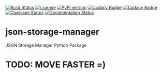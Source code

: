 [![Build Status](https://travis-ci.org/hefnawi/json-storage-manager.svg?branch=master)](https://travis-ci.org/hefnawi/json-storage-manager) [![License](https://img.shields.io/pypi/l/json-storage-manager.svg)](https://pypi.org/project/json-storage-manager) [![PyPI version](https://badge.fury.io/py/json-storage-manager.svg)](https://badge.fury.io/py/json-storage-manager) [![Codacy Badge](https://api.codacy.com/project/badge/Grade/08b84b770a7245a9b4cf613c4eb7b857)](https://www.codacy.com/app/hefnawi/json-storage-manager?utm_source=github.com&amp;utm_medium=referral&amp;utm_content=hefnawi/json-storage-manager&amp;utm_campaign=Badge_Grade) [![Codacy Badge](https://api.codacy.com/project/badge/Coverage/08b84b770a7245a9b4cf613c4eb7b857)](https://www.codacy.com/app/hefnawi/json-storage-manager?utm_source=github.com&utm_medium=referral&utm_content=hefnawi/json-storage-manager&utm_campaign=Badge_Coverage) [![Coverage Status](https://coveralls.io/repos/github/hefnawi/json-storage-manager/badge.svg?branch=master)](https://coveralls.io/github/hefnawi/json-storage-manager?branch=master) [![Documentation Status](https://readthedocs.org/projects/json-storage-manager/badge/?version=latest)](https://json-storage-manager.readthedocs.io/en/latest/?badge=latest)

# json-storage-manager
JSON Storage Manager Python Package

# TODO: MOVE FASTER =)
